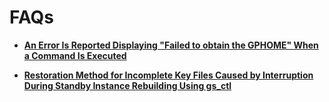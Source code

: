 # FAQs<a name="EN-US_TOPIC_0249632272"></a>

-   **[An Error Is Reported Displaying "Failed to obtain the GPHOME" When a Command Is Executed](an-error-is-reported-displaying-failed-to-obtain-the-gphome-when-a-command-is-executed.md)**  

-   **[Restoration Method for Incomplete Key Files Caused by Interruption During Standby Instance Rebuilding Using gs\_ctl](restoration-method-for-incomplete-key-files-caused-by-interruption-during-standby-instance-rebuildin.md)**  


